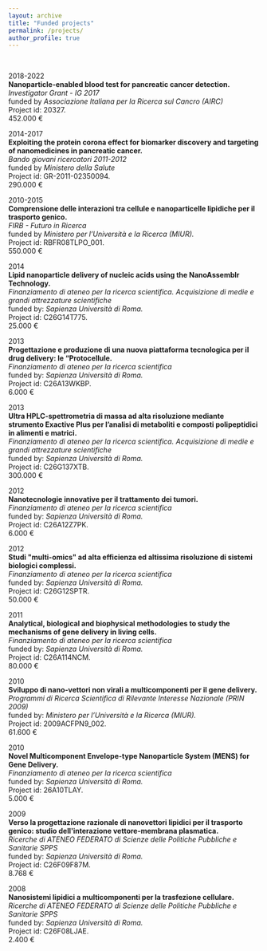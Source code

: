 ```yaml
---
layout: archive
title: "Funded projects"
permalink: /projects/
author_profile: true
---
```


<br>

2018-2022 <br>
**Nanoparticle-enabled blood test for pancreatic cancer detection.**<br>
<em>Investigator Grant - IG 2017</em><br> funded by
<em>Associazione Italiana per la Ricerca sul Cancro (AIRC)</em><br>
Project id: 20327.	<br>
452.000 € <br>

2014-2017 <br>
**Exploiting the protein corona effect for biomarker discovery and targeting of nanomedicines in pancreatic cancer.**<br>
<em>Bando giovani ricercatori 2011-2012</em><br> funded by
<em>Ministero della Salute</em><br>
Project id: GR-2011-02350094.<br>
290.000 € <br>

2010-2015<br>
**Comprensione delle interazioni tra cellule e nanoparticelle lipidiche per il trasporto genico.**<br>
<em>FIRB - Futuro in Ricerca</em><br> funded by
<em>Ministero per l’Università e la Ricerca (MIUR).</em><br>
Project id: RBFR08TLPO_001.<br>
550.000 € <br>

2014 <br>
**Lipid nanoparticle delivery of nucleic acids using the NanoAssemblr Technology.**<br>
<em>Finanziamento di ateneo per la ricerca scientifica. Acquisizione di medie e grandi attrezzature scientifiche</em><br>
funded by: <em>Sapienza Università di Roma.</em><br>
Project id: C26G14T775.<br>
25.000 € <br>

2013 <br>
**Progettazione e produzione di una nuova piattaforma tecnologica per il drug delivery: le “Protocellule.**<br>
<em>Finanziamento di ateneo per la ricerca scientifica</em><br>
funded by: <em>Sapienza Università di Roma.</em><br>
Project id: C26A13WKBP.<br>
6.000	€ <br>

2013 <br>
**Ultra HPLC-spettrometria di massa ad alta risoluzione mediante strumento Exactive Plus per l’analisi di metaboliti e composti polipeptidici in alimenti e matrici.**<br>
<em>Finanziamento di ateneo per la ricerca scientifica. Acquisizione di medie e grandi attrezzature scientifiche</em><br>
funded by: <em>Sapienza Università di Roma.</em><br>
Project id: C26G137XTB. <br>
300.000	€ <br>

2012 <br>
**Nanotecnologie innovative per il trattamento dei tumori.** <br>
<em>Finanziamento di ateneo per la ricerca scientifica</em> <br>
funded by: <em>Sapienza Università di Roma.</em><br>
Project id: C26A12Z7PK.<br>
6.000	€ <br>

2012 <br>
**Studi "multi-omics" ad alta efficienza ed altissima risoluzione di sistemi biologici complessi.**<br>
<em>Finanziamento di ateneo per la ricerca scientifica</em><br>
funded by: <em>Sapienza Università di Roma.</em><br>
Project id: C26G12SPTR.	<br>
50.000	€ <br>

2011 <br>
**Analytical, biological and biophysical methodologies to study the mechanisms of gene delivery in living cells.**<br>
<em>Finanziamento di ateneo per la ricerca scientifica</em> <br>
funded by: <em>Sapienza Università di Roma.</em><br>
Project id: C26A114NCM.	<br>
80.000	€ <br>

2010	<br>
**Sviluppo di nano-vettori non virali a multicomponenti per il gene delivery.**<br>
<em>Programmi di Ricerca Scientifica di Rilevante Interesse Nazionale (PRIN 2009)</em><br>
funded by: <em>Ministero per l’Università e la Ricerca (MIUR).</em><br>
Project id: 2009ACFPN9_002.<br>
61.600	€ <br>

2010	<br>
**Novel Multicomponent Envelope-type Nanoparticle System (MENS) for Gene Delivery.**<br>
<em>Finanziamento di ateneo per la ricerca scientifica</em><br>
funded by: <em>Sapienza Università di Roma.</em><br>
Project id: 26A10TLAY.<br>
5.000	€ <br>

2009	<br>
**Verso la progettazione razionale di nanovettori lipidici per il trasporto genico: studio dell'interazione vettore-membrana plasmatica.**<br>
<em>Ricerche di ATENEO FEDERATO di Scienze delle Politiche Pubbliche e Sanitarie SPPS</em><br>
funded by: <em>Sapienza Università di Roma.</em><br>
Project id: C26F09F87M.<br>	
8.768	€ <br>

2008	<br>
**Nanosistemi lipidici a multicomponenti per la trasfezione cellulare.**<br>
<em>Ricerche di ATENEO FEDERATO di Scienze delle Politiche Pubbliche e Sanitarie SPPS</em><br>
funded by: <em>Sapienza Università di Roma.</em><br>
Project id: C26F08LJAE.<br>	
2.400	€ <br>

